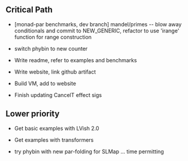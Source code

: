 
Critical Path
-------------

 * [monad-par benchmarks, dev branch] mandel/primes -- blow away
   conditionals and commit to NEW_GENERIC, refactor to use 'irange'
   function for range construction

 * switch phybin to new counter
 
 * Write readme, refer to examples and benchmarks
 * Write website, link github artifact
 * Build VM, add to website

 * Finish updating CancelT effect sigs

Lower priority
--------------

 * Get basic examples with LVish 2.0 
 * Get examples with transformers 

 * try phybin with new par-folding for SLMap ... time permitting
